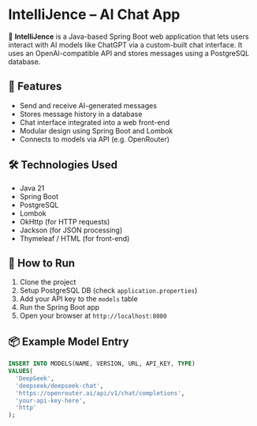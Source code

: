 # IntelliJence – AI Chat App

🧠 **IntelliJence** is a Java-based Spring Boot web application that lets users interact with AI models like ChatGPT via a custom-built chat interface. It uses an OpenAI-compatible API and stores messages using a PostgreSQL database.

## 🔧 Features

- Send and receive AI-generated messages
- Stores message history in a database
- Chat interface integrated into a web front-end
- Modular design using Spring Boot and Lombok
- Connects to models via API (e.g. OpenRouter)

## 🛠️ Technologies Used

- Java 21
- Spring Boot
- PostgreSQL
- Lombok
- OkHttp (for HTTP requests)
- Jackson (for JSON processing)
- Thymeleaf / HTML (for front-end)

## 🚀 How to Run

1. Clone the project
2. Setup PostgreSQL DB (check `application.properties`)
3. Add your API key to the `models` table
4. Run the Spring Boot app
5. Open your browser at `http://localhost:8080`

## 📦 Example Model Entry

```sql
INSERT INTO MODELS(NAME, VERSION, URL, API_KEY, TYPE)
VALUES(
  'DeepSeek',
  'deepseek/deepseek-chat',
  'https://openrouter.ai/api/v1/chat/completions',
  'your-api-key-here',
  'http'
);
